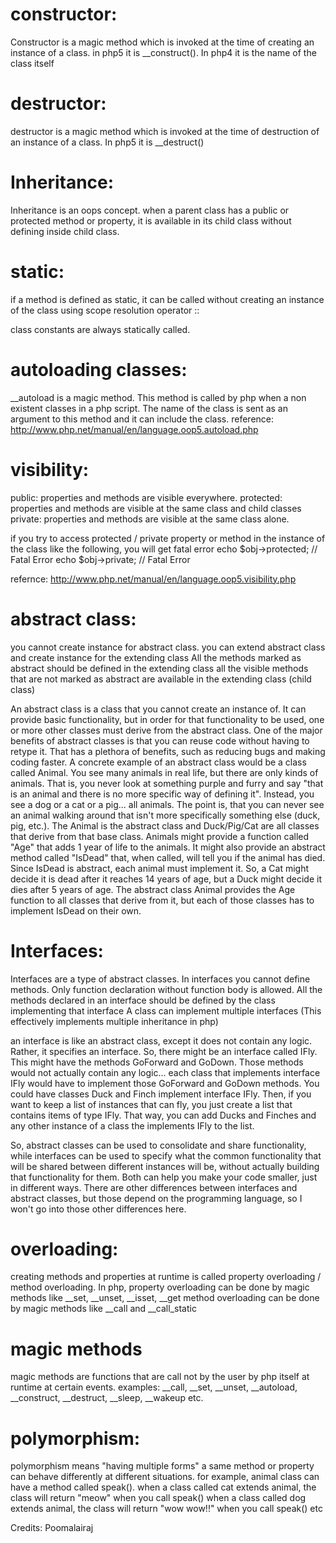 constructor:
============
Constructor is a magic method which is invoked at the time of creating an instance of a class.
in php5 it is __construct(). In php4 it is the name of the class itself

destructor:
============
destructor is a magic method which is invoked at the time of destruction of an instance of a class.
In php5 it is __destruct()

Inheritance:
============
Inheritance is an oops concept. when a parent class has a public or protected method or property, it is available in its child class without defining inside child class.

static:
=======
if a method is defined as static, it can be called without creating an instance of the class using scope resolution operator ::

class constants are always statically called.

autoloading classes:
====================
__autoload is a magic method. This method is called by php when a non existent classes in a php script.
The name of the class is sent as an argument to this method and it can include the class. reference: http://www.php.net/manual/en/language.oop5.autoload.php

visibility:
===========
public: properties and methods are visible everywhere.
protected: properties and methods are visible at the same class and child classes
private: properties and methods are visible at the same class alone.

if you try to access protected / private property or method in the instance of the class like the following, you will get fatal error
echo $obj->protected; // Fatal Error
echo $obj->private; // Fatal Error

refernce: http://www.php.net/manual/en/language.oop5.visibility.php

abstract class:
===============
you cannot create instance for abstract class.
you can extend abstract class and create instance for the extending class
All the methods marked as abstract should be defined in the extending class
all the visible methods that are not marked as abstract are available in the extending class (child class) 

An abstract class is a class that you cannot create an instance of. It can provide basic functionality, but in order for that 
functionality to be used, one or more other classes must derive from the abstract class. One of the major benefits of 
abstract classes is that you can reuse code without having to retype it. That has a plethora of benefits, such as reducing
bugs and making coding faster. A concrete example of an abstract class would be a class called Animal. 
You see many animals in real life, but there are only kinds of animals.
That is, you never look at something purple and furry and say "that is an animal and there is no more specific way of defining it".
Instead, you see a dog or a cat or a pig... all animals. The point is, that you can never see an animal walking around that isn't more 
specifically something else (duck, pig, etc.). The Animal is the abstract class and Duck/Pig/Cat are all classes that derive 
from that base class. Animals might provide a function called "Age" that adds 1 year of life to the animals. 
It might also provide an abstract method called "IsDead" that, when called, will tell you if the animal has died. 
Since IsDead is abstract, each animal must implement it. So, a Cat might decide it is dead after it reaches 14 years of age,
but a Duck might decide it dies after 5 years of age. The abstract class Animal provides the Age function to all classes 
that derive from it, but each of those classes has to implement IsDead on their own.

Interfaces:
===========
Interfaces are a type of abstract classes.
In interfaces you cannot define methods. Only function declaration without function body is allowed.
All the methods declared in an interface should be defined by the class implementing that interface
A class can implement multiple interfaces (This effectively implements multiple inheritance in php)

an interface is like an abstract class, except it does not contain any logic. Rather, it specifies an interface. So, there
might be an interface called IFly. This might have the methods GoForward and GoDown. Those methods would not actually 
contain any logic... each class that implements interface IFly would have to implement those GoForward and GoDown methods. 
You could have classes Duck and Finch implement interface IFly.
Then, if you want to keep a list of instances that can fly, you just create a list that contains items of type IFly.
That way, you can add Ducks and Finches and any other instance of a class the implements IFly to the list.

So, abstract classes can be used to consolidate and share functionality, while interfaces can be used to specify
what the common functionality that will be shared between different instances will be, without actually building that
functionality for them. Both can help you make your code smaller, just in different ways. There are other differences 
between interfaces and abstract classes, but those depend on the programming language, so I won't go into those other differences here.

overloading:
============

creating methods and properties at runtime is called property overloading / method overloading.
In php, property overloading can be done by magic methods like __set, __unset, __isset, __get
method overloading can be done by magic methods like __call and __call_static

                                             
magic methods
=============
magic methods are functions that are call not by the user by php itself at runtime at certain events.
examples: __call, __set, __unset, __autoload, __construct, __destruct, __sleep, __wakeup etc.

polymorphism:
============
polymorphism means "having multiple forms"
a same method or property can behave differently at different situations.
for example, animal class can have a method called speak().
when a class called cat extends animal, the class will return "meow" when you call speak()
when a class called dog extends animal, the class will return "wow wow!!" when you call speak()
etc

Credits: Poomalairaj
